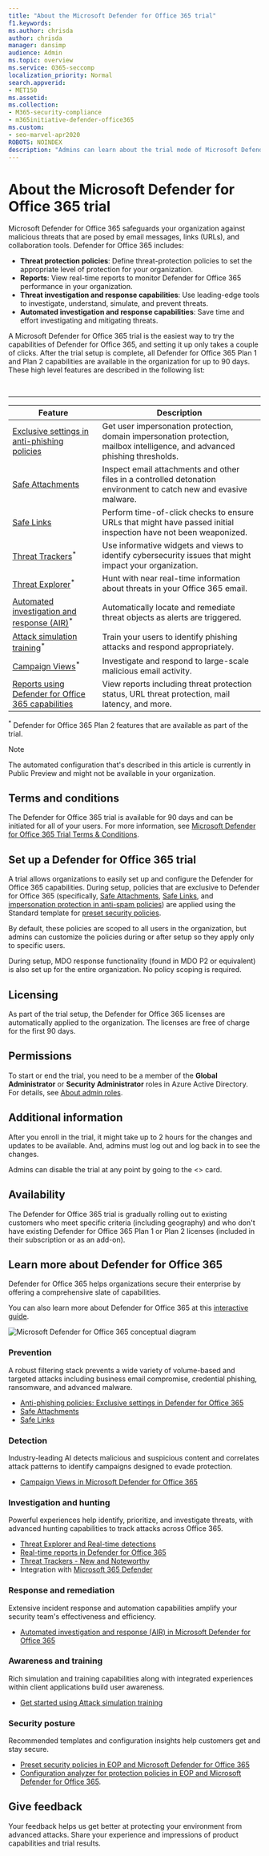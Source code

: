 ```yaml
---
title: "About the Microsoft Defender for Office 365 trial"
f1.keywords:
ms.author: chrisda
author: chrisda
manager: dansimp
audience: Admin
ms.topic: overview
ms.service: O365-seccomp
localization_priority: Normal
search.appverid:
- MET150
ms.assetid:
ms.collection: 
- M365-security-compliance
- m365initiative-defender-office365
ms.custom:
- seo-marvel-apr2020
ROBOTS: NOINDEX
description: "Admins can learn about the trial mode of Microsoft Defender for Office 365"
---
```


# About the Microsoft Defender for Office 365 trial

Microsoft Defender for Office 365 safeguards your organization against malicious threats that are posed by email messages, links (URLs), and collaboration tools. Defender for Office 365 includes:

- **Threat protection policies**: Define threat-protection policies to set the appropriate level of protection for your organization.
- **Reports**: View real-time reports to monitor Defender for Office 365 performance in your organization.
- **Threat investigation and response capabilities**: Use leading-edge tools to investigate, understand, simulate, and prevent threats.
- **Automated investigation and response capabilities**: Save time and effort investigating and mitigating threats.

A Microsoft Defender for Office 365 trial is the easiest way to try the capabilities of Defender for Office 365, and setting it up only takes a couple of clicks. After the trial setup is complete, all Defender for Office 365 Plan 1 and Plan 2 capabilities are available in the organization for up to 90 days. These high level features are described in the following list:

<br>

****

|Feature|Description|
|---|---|
|[Exclusive settings in anti-phishing policies](set-up-anti-phishing-policies.md#exclusive-settings-in-anti-phishing-policies-in-microsoft-defender-for-office-365)|Get user impersonation protection, domain impersonation protection, mailbox intelligence, and advanced phishing thresholds.|
|[Safe Attachments](safe-attachments.md)|Inspect email attachments and other files in a controlled detonation environment to catch new and evasive malware.|
|[Safe Links](safe-links.md)|Perform time-of-click checks to ensure URLs that might have passed initial inspection have not been weaponized.|
|[Threat Trackers](threat-trackers.md)<sup>\*</sup>|Use informative widgets and views to identify cybersecurity issues that might impact your organization.|
|[Threat Explorer](threat-explorer.md)<sup>\*</sup>|Hunt with near real-time information about threats in your Office 365 email.|
|[Automated investigation and response (AIR)](office-365-air.md)<sup>\*</sup>|Automatically locate and remediate threat objects as alerts are triggered.|
|[Attack simulation training](attack-simulation-training.md)<sup>\*</sup>|Train your users to identify phishing attacks and respond appropriately.|
|[Campaign Views](campaigns.md)<sup>\*</sup>|Investigate and respond to large-scale malicious email activity.|
|[Reports using Defender for Office 365 capabilities](view-reports-for-mdo.md)|View reports including threat protection status, URL threat protection, mail latency, and more.|

<sup>\*</sup> Defender for Office 365 Plan 2 features that are available as part of the trial.

> [!NOTE]
> The automated configuration that's described in this article is currently in Public Preview and might not be available in your organization.

## Terms and conditions

The Defender for Office 365 trial is available for 90 days and can be initiated for all of your users. For more information, see [Microsoft Defender for Office 365 Trial Terms & Conditions](defender-for-office-365-trial-terms-and-conditions.md).

## Set up a Defender for Office 365 trial

A trial allows organizations to easily set up and configure the Defender for Office 365 capabilities. During setup, policies that are exclusive to Defender for Office 365 (specifically, [Safe Attachments](safe-attachments.md), [Safe Links](safe-links.md), and [impersonation protection in anti-spam policies](set-up-anti-phishing-policies.md#impersonation-settings-in-anti-phishing-policies-in-microsoft-defender-for-office-365)) are applied using the Standard template for [preset security policies](preset-security-policies.md).

By default, these policies are scoped to all users in the organization, but admins can customize the policies during or after setup so they apply only to specific users.

During setup, MDO response functionality (found in MDO P2 or equivalent) is also set up for the entire organization. No policy scoping is required.

## Licensing

As part of the trial setup, the Defender for Office 365 licenses are automatically applied to the organization. The licenses are free of charge for the first 90 days.

## Permissions

To start or end the trial, you need to be a member of the **Global Administrator** or **Security Administrator** roles in Azure Active Directory. For details, see [About admin roles](../../admin/add-users/about-admin-roles.md).

## Additional information

After you enroll in the trial, it might take up to 2 hours for the changes and updates to be available. And, admins must log out and log back in to see the changes.

Admins can disable the trial at any point by going to the <> card.

## Availability

The Defender for Office 365 trial is gradually rolling out to existing customers who meet specific criteria (including geography) and who don't have existing Defender for Office 365 Plan 1 or Plan 2 licenses (included in their subscription or as an add-on).

## Learn more about Defender for Office 365

Defender for Office 365 helps organizations secure their enterprise by offering a comprehensive slate of capabilities.

You can also learn more about Defender for Office 365 at this [interactive guide](https://techcommunity.microsoft.com/t5/video-hub/protect-your-organization-with-microsoft-365-defender/m-p/1671189).

![Microsoft Defender for Office 365 conceptual diagram](../../media/microsoft-defender-for-office-365.png)

### Prevention

A robust filtering stack prevents a wide variety of volume-based and targeted attacks including business email compromise, credential phishing, ransomware, and advanced malware.

- [Anti-phishing policies: Exclusive settings in Defender for Office 365](set-up-anti-phishing-policies.md#exclusive-settings-in-anti-phishing-policies-in-microsoft-defender-for-office-365)
- [Safe Attachments](safe-attachments.md)
- [Safe Links](safe-links.md)

### Detection

Industry-leading AI detects malicious and suspicious content and correlates attack patterns to identify campaigns designed to evade protection.

- [Campaign Views in Microsoft Defender for Office 365](campaigns.md)

### Investigation and hunting

Powerful experiences help identify, prioritize, and investigate threats, with advanced hunting capabilities to track attacks across Office 365.

- [Threat Explorer and Real-time detections](threat-explorer.md)
- [Real-time reports in Defender for Office 365](view-reports-for-mdo.md)
- [Threat Trackers - New and Noteworthy](threat-trackers.md)
- Integration with [Microsoft 365 Defender](../defender/microsoft-365-defender.md)

### Response and remediation

Extensive incident response and automation capabilities amplify your security team's effectiveness and efficiency.

- [Automated investigation and response (AIR) in Microsoft Defender for Office 365](office-365-air.md)

### Awareness and training

Rich simulation and training capabilities along with integrated experiences within client applications build user awareness.

- [Get started using Attack simulation training](attack-simulation-training-get-started.md)

### Security posture

Recommended templates and configuration insights help customers get and stay secure.

- [Preset security policies in EOP and Microsoft Defender for Office 365](preset-security-policies.md)
- [Configuration analyzer for protection policies in EOP and Microsoft Defender for Office 365](configuration-analyzer-for-security-policies.md).

## Give feedback

Your feedback helps us get better at protecting your environment from advanced attacks. Share your experience and impressions of product capabilities and trial results.
